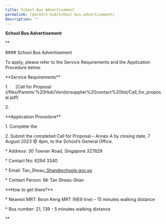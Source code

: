 ```yaml
---
title: School Bus Advertisement
permalink: /parents-hub/school-bus-advertisement/
description: ""
---
```

**School Bus Advertisement**

**

\#### School Bus Advertisement

To apply, please refer to the Service Requirements and the Application Procedure below.

\*\*Service Requirements\*\*

1.      [Call for Proposal
(/files/Parents'%20Hub/Vendorsupplier%20contact%20list/Call_for_proposal.pdf) 

2.       

\*\*Application Procedure\*\*

1\. Complete the

2\. Submit the completed Call for Proposal – Annex A by closing date, 7 August 2023 @ 4pm, to the School’s General Office.

\* Address: 30 Towner Road, Singapore 327829 

\* Contact No: 6294 3340

\* Email: Tan\_Sheau\_Shan@schools.gov.sg

\* Contact Person: Mr Tan Sheau-Shan

\*\*How to get there?\*\*

\* Nearest MRT: Boon Keng MRT (NE9 line) – 15 minutes walking distance

\* Bus number: 21, 139 - 5 minutes walking distance

**